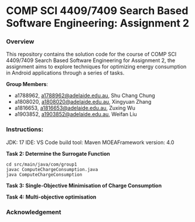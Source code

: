 # COMP SCI 4409/7409 Search Based Software Engineering: Assignment 2

### Overview
This repository contains the solution code for the course of COMP SCI 4409/7409 Search Based Software Engineering for Assignment 2, the assignment aims to explore techniques for optimizing energy consumption in Android applications through a series of tasks.

**Group Members**:
* a1788962, a1788962@adelaide.edu.au, Shu Chang Chung
* a1808020, a1808020@adelaide.edu.au, Xingyuan Zhang
* a1816653, a1816653@adelaide.edu.au, Zuxing Wu
* a1903852, a1903852@adelaide.edu.au, Weifan Liu

### Instructions:
JDK: 17
IDE: VS Code
build tool: Maven
MOEAFramework version: 4.0

**Task 2: Determine the Surrogate Function**
```console
cd src/main/java/com/group1
javac ComputeChargeConsumption.java
java ComputeChargeConsumption
```

**Task 3: Single-Objective Minimisation of Charge Consumption**

**Task 4: Multi-objective optimisation**

### Acknowledgement
